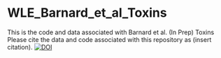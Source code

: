 # WLE_Barnard_et_al_Toxins
This is the code and data associated with Barnard et al. (In Prep) Toxins
Please cite the data and code associated with this repository as (insert citation).
[![DOI](https://zenodo.org/badge/314293869.svg)](https://zenodo.org/badge/latestdoi/314293869)
